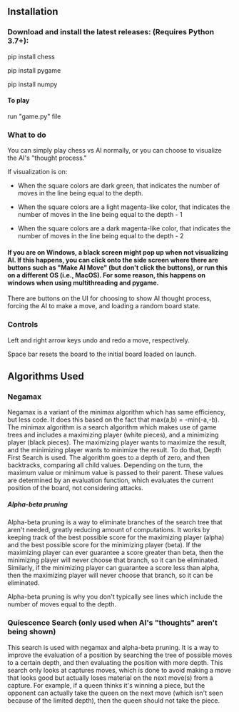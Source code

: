 ## Installation

### Download and install the latest releases: (Requires Python 3.7+):

pip install chess

pip install pygame

pip install numpy

#### To play

run "game.py" file

### What to do

You can simply play chess vs AI normally, or you can choose to visualize the AI's "thought process."

If visualization is on:

- When the square colors are dark green, that indicates the number of moves in the line being equal to the depth.

- When the square colors are a light magenta-like color, that indicates the number of moves in the line being equal to the depth - 1

- When the square colors are a dark magenta-like color, that indicates the number of moves in the line being equal to the depth - 2

#### If you are on Windows, a black screen might pop up when not visualizing AI. If this happens, you can click onto the side screen where there are buttons such as "Make AI Move" (but don't click the buttons), or run this on a different OS (i.e., MacOS). For some reason, this happens on windows when using multithreading and pygame.

There are buttons on the UI for choosing to show AI thought process, forcing the AI to make a move, and loading a random board state.

### Controls

Left and right arrow keys undo and redo a move, respectively.

Space bar resets the board to the initial board loaded on launch.

## Algorithms Used

### Negamax
Negamax is a variant of the minimax algorithm which has same efficiency, but less code. It does this based on the fact that max(a,b) = -min(-a,-b). The minimax algorithm is a search algorithm which makes use of game trees and includes a maximizing player (white pieces), and a minimizing player (black pieces). The maximizing player wants to maximize the result, and the minimizing player wants to minimize the result. To do that, Depth First Search is used. The algorithm goes to a depth of zero, and then backtracks, comparing all child values. Depending on the turn, the maximum value or minimum value is passed to their parent. These values are determined by an evaluation function, which evaluates the current position of the board, not considering attacks.

##### Alpha-beta pruning
Alpha-beta pruning is a way to eliminate branches of the search tree that aren't needed, greatly reducing amount of computations. It works by keeping track of the best possible score for the maximizing player (alpha) and the best possible score for the minimizing player (beta). If the maximizing player can ever guarantee a score greater than beta, then the minimizing player will never choose that branch, so it can be eliminated. Similarly, if the minimizing player can guarantee a score less than alpha, then the maximizing player will never choose that branch, so it can be eliminated.

Alpha-beta pruning is why you don't typically see lines which include the number of moves equal to the depth.

### Quiescence Search (only used when AI's "thoughts" aren't being shown)
This search is used with negamax and alpha-beta pruning. It is a way to improve the evaluation of a position by searching the tree of possible moves to a certain depth, and then evaluating the position with more depth. This search only looks at captures moves, which is done to avoid making a move that looks good but actually loses material on the next move(s) from a capture. For example, if a queen thinks it's winning a piece, but the opponent can actually take the queen on the next move (which isn't seen because of the limited depth), then the queen should not take the piece.
